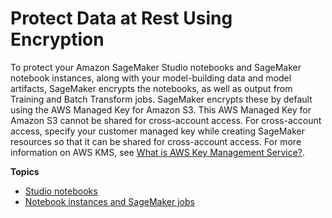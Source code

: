 # Protect Data at Rest Using Encryption<a name="encryption-at-rest"></a>

To protect your Amazon SageMaker Studio notebooks and SageMaker notebook instances, along with your model\-building data and model artifacts, SageMaker encrypts the notebooks, as well as output from Training and Batch Transform jobs\. SageMaker encrypts these by default using the AWS Managed Key for Amazon S3\. This AWS Managed Key for Amazon S3 cannot be shared for cross\-account access\. For cross\-account access, specify your customer managed key while creating SageMaker resources so that it can be shared for cross\-account access\. For more information on AWS KMS, see [What is AWS Key Management Service?](https://docs.aws.amazon.com/kms/latest/developerguide/overview.html)\.

**Topics**
+ [Studio notebooks](encryption-at-rest-studio.md)
+ [Notebook instances and SageMaker jobs](encryption-at-rest-nbi.md)